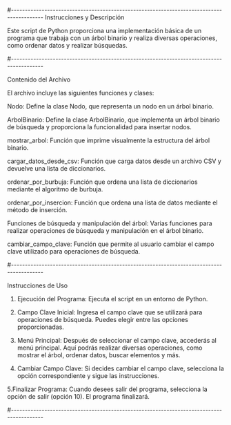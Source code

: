 #-----------------------------------------------------------------------------------------
Instrucciones y Descripción


Este script de Python proporciona una implementación básica de un programa que trabaja
con un árbol binario y realiza diversas operaciones, 
como ordenar datos y realizar búsquedas.

#-----------------------------------------------------------------------------------------

Contenido del Archivo


El archivo incluye las siguientes funciones y clases:

Nodo: Define la clase Nodo, que representa un 
      nodo en un árbol binario.

ArbolBinario: Define la clase ArbolBinario, que implementa un 
               árbol binario de búsqueda y 
               proporciona la funcionalidad para insertar nodos.

mostrar_arbol: Función que imprime visualmente la estructura del árbol binario.

cargar_datos_desde_csv: Función que carga datos desde un archivo CSV 
                        y devuelve una lista de diccionarios.

ordenar_por_burbuja: Función que ordena una lista de diccionarios 
                     mediante el algoritmo de burbuja.

ordenar_por_insercion: Función que ordena una 
                        lista de datos mediante el método de inserción.

Funciones de búsqueda y manipulación del árbol: Varias funciones para realizar 
                                                operaciones de búsqueda y
                                                manipulación en el árbol binario.

cambiar_campo_clave: Función que permite al usuario cambiar el campo clave 
                     utilizado para operaciones de búsqueda.

#-----------------------------------------------------------------------------------------

Instrucciones de Uso


1. Ejecución del Programa: Ejecuta el script en un entorno de Python.

2. Campo Clave Inicial: Ingresa el campo clave que se utilizará para operaciones de búsqueda.
   Puedes elegir entre las opciones proporcionadas.

3. Menú Principal: Después de seleccionar el campo clave, accederás al menú principal.
   Aquí podrás realizar diversas operaciones, como mostrar el árbol,
   ordenar datos, buscar elementos y más.

4. Cambiar Campo Clave: Si decides cambiar el campo clave,
   selecciona la opción correspondiente y sigue las instrucciones.

5.Finalizar Programa: Cuando desees salir del programa, selecciona la opción de salir (opción 10). 
    El programa finalizará.


#-----------------------------------------------------------------------------------------
